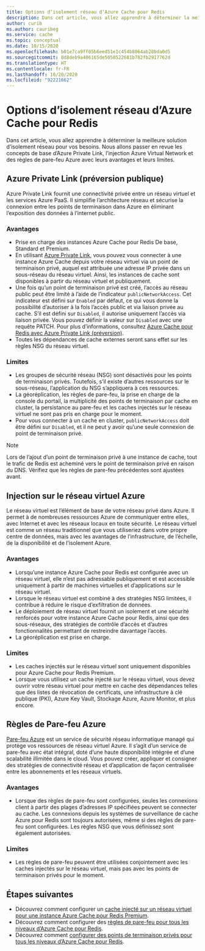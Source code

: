 ```yaml
---
title: Options d’isolement réseau d’Azure Cache pour Redis
description: Dans cet article, vous allez apprendre à déterminer la meilleure solution d’isolement réseau pour vos besoins. Nous allons passer en revue les concepts de base d’Azure Private Link, l’injection Azure Virtual Network et des règles de pare-feu Azure avec leurs avantages et leurs limites.
author: curib
ms.author: cauribeg
ms.service: cache
ms.topic: conceptual
ms.date: 10/15/2020
ms.openlocfilehash: b01e7ca9ff05b6eed51e1c454b8064ab28bda0d5
ms.sourcegitcommit: 8d8deb9a406165de5050522681b782fb2917762d
ms.translationtype: HT
ms.contentlocale: fr-FR
ms.lasthandoff: 10/20/2020
ms.locfileid: "92221662"
---
```

# <a name="azure-cache-for-redis-network-isolation-options"></a>Options d’isolement réseau d’Azure Cache pour Redis 
Dans cet article, vous allez apprendre à déterminer la meilleure solution d’isolement réseau pour vos besoins. Nous allons passer en revue les concepts de base d’Azure Private Link, l’injection Azure Virtual Network et des règles de pare-feu Azure avec leurs avantages et leurs limites.  

## <a name="azure-private-link-public-preview"></a>Azure Private Link (préversion publique) 
Azure Private Link fournit une connectivité privée entre un réseau virtuel et les services Azure PaaS. Il simplifie l’architecture réseau et sécurise la connexion entre les points de terminaison dans Azure en éliminant l’exposition des données à l’internet public. 

### <a name="advantages"></a>Avantages
* Prise en charge des instances Azure Cache pour Redis De base, Standard et Premium. 
* En utilisant [Azure Private Link](/azure/private-link/private-link-overview), vous pouvez vous connecter à une instance Azure Cache depuis votre réseau virtuel via un point de terminaison privé, auquel est attribuée une adresse IP privée dans un sous-réseau du réseau virtuel. Ainsi, les instances de cache sont disponibles à partir du réseau virtuel et publiquement.  
* Une fois qu’un point de terminaison privé est créé, l’accès au réseau public peut être limité à l’aide de l’indicateur `publicNetworkAccess`. Cet indicateur est défini sur `Enabled` par défaut, ce qui vous donne la possibilité d’autoriser à la fois l’accès public et via liaison privée au cache. S’il est défini sur `Disabled`, il autorise uniquement l’accès via liaison privée. Vous pouvez définir la valeur sur `Disabled` avec une requête PATCH. Pour plus d’informations, consultez [Azure Cache pour Redis avec Azure Private Link (préversion)](cache-private-link.md). 
* Toutes les dépendances de cache externes seront sans effet sur les règles NSG du réseau virtuel.

### <a name="limitations"></a>Limites 
* Les groupes de sécurité réseau (NSG) sont désactivés pour les points de terminaison privés. Toutefois, s’il existe d’autres ressources sur le sous-réseau, l’application du NSG s’appliquera à ces ressources.
* La géoréplication, les règles de pare-feu, la prise en charge de la console du portail, la multiplicité des points de terminaison par cache en cluster, la persistance au pare-feu et les caches injectés sur le réseau virtuel ne sont pas pris en charge pour le moment. 
* Pour vous connecter à un cache en cluster, `publicNetworkAccess` doit être défini sur `Disabled`, et il ne peut y avoir qu’une seule connexion de point de terminaison privé.

> [!NOTE]
> Lors de l’ajout d’un point de terminaison privé à une instance de cache, tout le trafic de Redis est acheminé vers le point de terminaison privé en raison du DNS.
> Vérifiez que les règles de pare-feu précédentes sont ajustées avant.  
>
>

## <a name="azure-virtual-network-injection"></a>Injection sur le réseau virtuel Azure 
Le réseau virtuel est l’élément de base de votre réseau privé dans Azure. Il permet à de nombreuses ressources Azure de communiquer entre elles, avec Internet et avec les réseaux locaux en toute sécurité. Le réseau virtuel est comme un réseau traditionnel que vous utiliseriez dans votre propre centre de données, mais avec les avantages de l’infrastructure, de l’échelle, de la disponibilité et de l’isolement Azure. 

### <a name="advantages"></a>Avantages
* Lorsqu’une instance Azure Cache pour Redis est configurée avec un réseau virtuel, elle n’est pas adressable publiquement et est accessible uniquement à partir de machines virtuelles et d’applications sur le réseau virtuel.  
* Lorsque le réseau virtuel est combiné à des stratégies NSG limitées, il contribue à réduire le risque d’exfiltration de données. 
* Le déploiement de réseau virtuel fournit un isolement et une sécurité renforcés pour votre instance Azure Cache pour Redis, ainsi que des sous-réseaux, des stratégies de contrôle d’accès et d’autres fonctionnalités permettant de restreindre davantage l’accès. 
* La géoréplication est prise en charge. 

### <a name="limitations"></a>Limites
* Les caches injectés sur le réseau virtuel sont uniquement disponibles pour Azure Cache pour Redis Premium. 
* Lorsque vous utilisez un cache injecté sur le réseau virtuel, vous devez ouvrir votre réseau virtuel pour mettre en cache des dépendances telles que des listes de révocation de certificats, une infrastructure à clé publique (PKI), Azure Key Vault, Stockage Azure, Azure Monitor, et plus encore.  


## <a name="azure-firewall-rules"></a>Règles de Pare-feu Azure
[Pare-feu Azure](/azure/firewall/overview) est un service de sécurité réseau informatique managé qui protège vos ressources de réseau virtuel Azure. Il s’agit d’un service de pare-feu avec état intégral, doté d’une haute disponibilité intégrée et d’une scalabilité illimitée dans le cloud. Vous pouvez créer, appliquer et consigner des stratégies de connectivité réseau et d’application de façon centralisée entre les abonnements et les réseaux virtuels.  

### <a name="advantages"></a>Avantages
* Lorsque des règles de pare-feu sont configurées, seules les connexions client à partir des plages d’adresses IP spécifiées peuvent se connecter au cache. Les connexions depuis les systèmes de surveillance de cache Azure pour Redis sont toujours autorisées, même si des règles de pare-feu sont configurées. Les règles NSG que vous définissez sont également autorisées.  

### <a name="limitations"></a>Limites
* Les règles de pare-feu peuvent être utilisées conjointement avec les caches injectés sur le réseau virtuel, mais pas avec les points de terminaison privés pour le moment. 


## <a name="next-steps"></a>Étapes suivantes
* Découvrez comment configurer un [cache injecté sur un réseau virtuel pour une instance Azure Cache pour Redis Premium](cache-how-to-premium-vnet.md).  
* Découvrez comment configurer des [règles de pare-feu pour tous les niveaux d’Azure Cache pour Redis](cache-configure.md#firewall). 
* Découvrez comment [configurer des points de terminaison privés pour tous les niveaux d’Azure Cache pour Redis](cache-private-link.md). 
